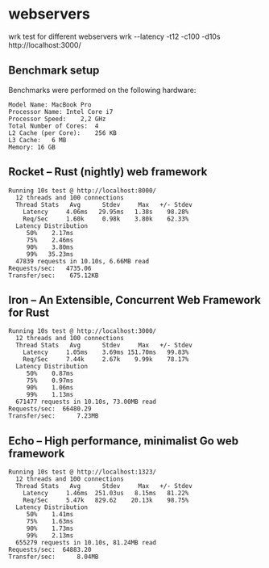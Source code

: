 # webservers
wrk test for different webservers
wrk --latency -t12 -c100 -d10s http://localhost:3000/

## Benchmark setup

Benchmarks were performed on the following hardware:
```
Model Name: MacBook Pro
Processor Name: Intel Core i7
Processor Speed:	2,2 GHz
Total Number of Cores:	4
L2 Cache (per Core):	256 KB
L3 Cache:	6 MB
Memory:	16 GB
```

## Rocket – Rust (nightly) web framework

```
Running 10s test @ http://localhost:8000/
  12 threads and 100 connections
  Thread Stats   Avg      Stdev     Max   +/- Stdev
    Latency     4.06ms   29.95ms   1.38s    98.28%
    Req/Sec     1.60k     0.98k    3.80k    62.33%
  Latency Distribution
     50%    2.17ms
     75%    2.46ms
     90%    3.80ms
     99%   35.23ms
  47839 requests in 10.10s, 6.66MB read
Requests/sec:   4735.06
Transfer/sec:    675.12KB
```

## Iron – An Extensible, Concurrent Web Framework for Rust
```
Running 10s test @ http://localhost:3000/
  12 threads and 100 connections
  Thread Stats   Avg      Stdev     Max   +/- Stdev
    Latency     1.05ms    3.69ms 151.70ms   99.83%
    Req/Sec     7.44k     2.67k    9.99k    78.17%
  Latency Distribution
     50%    0.87ms
     75%    0.97ms
     90%    1.06ms
     99%    1.13ms
  671477 requests in 10.10s, 73.00MB read
Requests/sec:  66480.29
Transfer/sec:      7.23MB
```

## Echo – High performance, minimalist Go web framework
```
Running 10s test @ http://localhost:1323/
  12 threads and 100 connections
  Thread Stats   Avg      Stdev     Max   +/- Stdev
    Latency     1.46ms  251.03us   8.15ms   81.22%
    Req/Sec     5.47k   829.62    20.13k    98.75%
  Latency Distribution
     50%    1.41ms
     75%    1.63ms
     90%    1.73ms
     99%    2.13ms
  655279 requests in 10.10s, 81.24MB read
Requests/sec:  64883.20
Transfer/sec:      8.04MB
```
